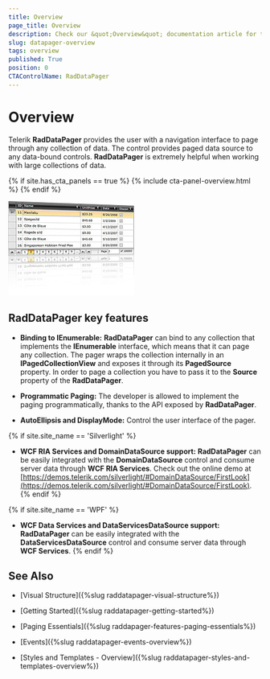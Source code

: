 ```yaml
---
title: Overview
page_title: Overview
description: Check our &quot;Overview&quot; documentation article for the RadDataPager {{ site.framework_name }} control.
slug: datapager-overview
tags: overview
published: True
position: 0
CTAControlName: RadDataPager
---
```


# Overview

Telerik __RadDataPager__ provides the user with a navigation interface to page through any collection of data. The control provides paged data source to any data-bound controls. __RadDataPager__ is extremely helpful when working with large collections of data.

{% if site.has_cta_panels == true %}
{% include cta-panel-overview.html %}
{% endif %} 

![](images/DataPager.jpg)

## RadDataPager key features

* __Binding to IEnumerable:__ __RadDataPager__ can bind to any collection that implements the __IEnumerable__ interface, which means that it can page any collection. The pager wraps the collection internally in an __IPagedCollectionView__ and exposes it through its __PagedSource__ property. In order to page a collection you have to pass it to the __Source__ property of the __RadDataPager__. 


* __Programmatic Paging:__ The developer is allowed to implement the paging programmatically, thanks to the API exposed by __RadDataPager__. 


* __AutoEllipsis and DisplayMode:__ Control the user interface of the pager. 


{% if site.site_name == 'Silverlight' %}
* __WCF RIA Services and DomainDataSource support:__ __RadDataPager__ can be easily integrated with the __DomainDataSource__ control and consume server data through __WCF RIA Services__.  Check out the online demo at [https://demos.telerik.com/silverlight/#DomainDataSource/FirstLook](https://demos.telerik.com/silverlight/#DomainDataSource/FirstLook).
{% endif %}


{% if site.site_name == 'WPF' %}
* __WCF Data Services and DataServicesDataSource support:__ __RadDataPager__ can be easily integrated with the __DataServicesDataSource__ control and consume server data through __WCF Services__.
{% endif %}

## See Also

 * [Visual Structure]({%slug raddatapager-visual-structure%})

 * [Getting Started]({%slug raddatapager-getting-started%})

 * [Paging Essentials]({%slug raddapager-features-paging-essentials%})

 * [Events]({%slug raddatapager-events-overview%})

 * [Styles and Templates - Overview]({%slug raddatapager-styles-and-templates-overview%})
